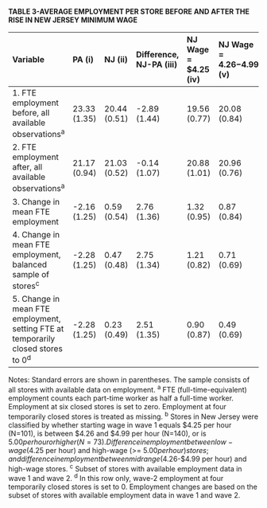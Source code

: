 **TABLE 3-AVERAGE EMPLOYMENT PER STORE BEFORE AND AFTER THE RISE IN NEW JERSEY MINIMUM WAGE**

| Variable                                                                 | PA (i)       | NJ (ii)      | Difference, NJ-PA (iii) | NJ Wage = $4.25 (iv) | NJ Wage = $4.26-$4.99 (v) | NJ Wage >= $5.00 (vi) | Diff Low-high (vii)<sup>b</sup> | Diff Midrange-high (viii)<sup>b</sup> |
| :----------------------------------------------------------------------- | :----------- | :----------- | :---------------------- | :------------------- | :------------------------ | :-------------------- | :-------------------------- | :---------------------------- |
| 1. FTE employment before, all available observations<sup>a</sup>           | 23.33 (1.35) | 20.44 (0.51) | -2.89 (1.44)            | 19.56 (0.77)         | 20.08 (0.84)              | 22.25 (1.14)          | -2.69 (1.37)                | -2.17 (1.41)                  |
| 2. FTE employment after, all available observations<sup>a</sup>            | 21.17 (0.94) | 21.03 (0.52) | -0.14 (1.07)            | 20.88 (1.01)         | 20.96 (0.76)              | 20.21 (1.03)          | 0.67 (1.44)                 | 0.75 (1.27)                   |
| 3. Change in mean FTE employment                                         | -2.16 (1.25) | 0.59 (0.54)  | 2.76 (1.36)             | 1.32 (0.95)          | 0.87 (0.84)               | -2.04 (1.14)          | 3.36 (1.48)                 | 2.91 (1.41)                   |
| 4. Change in mean FTE employment, balanced sample of stores<sup>c</sup>    | -2.28 (1.25) | 0.47 (0.48)  | 2.75 (1.34)             | 1.21 (0.82)          | 0.71 (0.69)               | -2.16 (1.01)          | 3.36 (1.30)                 | 2.87 (1.22)                   |
| 5. Change in mean FTE employment, setting FTE at temporarily closed stores to 0<sup>d</sup> | -2.28 (1.25) | 0.23 (0.49)  | 2.51 (1.35)             | 0.90 (0.87)          | 0.49 (0.69)               | -2.39 (1.02)          | 3.29 (1.34)                 | 2.88 (1.23)                   |

Notes: Standard errors are shown in parentheses. The sample consists of all stores with available data on employment.
<sup>a</sup> FTE (full-time-equivalent) employment counts each part-time worker as half a full-time worker. Employment at six closed stores is set to zero. Employment at four temporarily closed stores is treated as missing.
<sup>b</sup> Stores in New Jersey were classified by whether starting wage in wave 1 equals $4.25 per hour (N=101), is between $4.26 and $4.99 per hour (N=140), or is $5.00 per hour or higher (N=73). Difference in employment between low-wage ($4.25 per hour) and high-wage (>= $5.00 per hour) stores; and difference in employment between midrange ($4.26-$4.99 per hour) and high-wage stores.
<sup>c</sup> Subset of stores with available employment data in wave 1 and wave 2.
<sup>d</sup> In this row only, wave-2 employment at four temporarily closed stores is set to 0. Employment changes are based on the subset of stores with available employment data in wave 1 and wave 2.